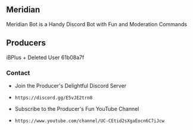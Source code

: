 ## Meridian
Meridian Bot is a Handy Discord Bot with Fun and Moderation Commands

## Producers

iBPlus
+
Deleted User 61b08a7f

### Contact

- Join the Producer's Delightful Discord Server
 
-     https://discord.gg/E5vJE2trn8 

- Subscribe to the Producer's Fun YouTube Channel 
 
  
-     https://www.youtube.com/channel/UC-CEtid2sXgaEocn6C7iJcw 

